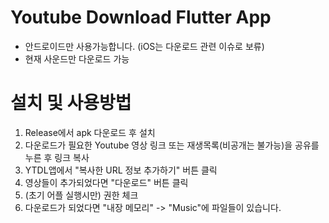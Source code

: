 # Youtube Download Flutter App

- 안드로이드만 사용가능합니다. (iOS는 다운로드 관련 이슈로 보류)
- 현재 사운드만 다운로드 가능

# 설치 및 사용방법
1. Release에서 apk 다운로드 후 설치
2. 다운로드가 필요한 Youtube 영상 링크 또는 재생목록(비공개는 불가능)을 공유를 누른 후 링크 복사
3. YTDL앱에서 "복사한 URL 정보 추가하기" 버튼 클릭
4. 영상들이 추가되었다면 "다운로드" 버튼 클릭
5. (초기 어플 실행시만) 권한 체크
6. 다운로드가 되었다면 "내장 메모리" -> "Music"에 파일들이 있습니다.
